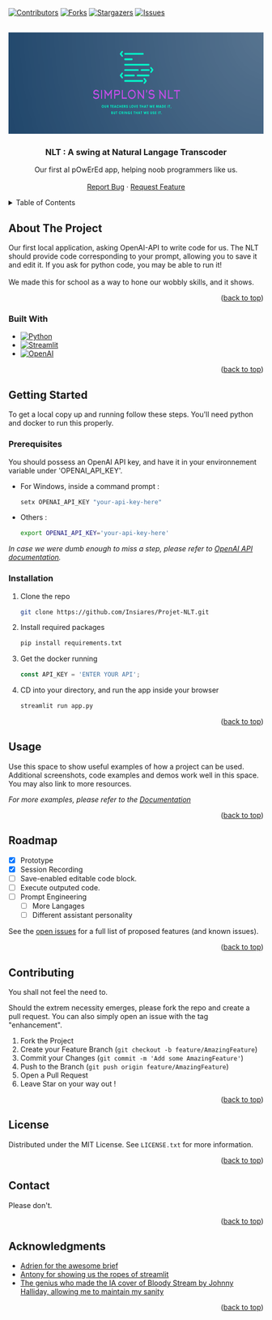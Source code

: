 <a name="readme-top"></a>



<!-- PROJECT SHIELDS -->
<!--
*** I'm using markdown "reference style" links for readability.
*** Reference links are enclosed in brackets [ ] instead of parentheses ( ).
*** See the bottom of this document for the declaration of the reference variables
*** for contributors-url, forks-url, etc. This is an optional, concise syntax you may use.
-->
[![Contributors][contributors-shield]][contributors-url]
[![Forks][forks-shield]][forks-url]
[![Stargazers][stars-shield]][stars-url]
[![Issues][issues-shield]][issues-url]




<!-- PROJECT LOGO -->
<br />
<div align="center">
  <a href="https://github.com/Insiares/Projet-NLT">
    <img src="Prototype_NLT/images/logo.png" alt="Logo"  height="200">
  </a>

<h3 align="center">NLT : A swing at Natural Langage Transcoder</h3>

  <p align="center">
    Our first aI pOwErEd app, helping noob programmers like us.
    <br />
    <br />
    <a href="https://github.com/Insiares/Projet-NLT/issues">Report Bug</a>
    ·
    <a href="https://github.com/Insiares/Projet-NLT/issues">Request Feature</a>
  </p>
</div>



<!-- TABLE OF CONTENTS -->
<details>
  <summary>Table of Contents</summary>
  <ol>
    <li>
      <a href="#about-the-project">About The Project</a>
      <ul>
        <li><a href="#built-with">Built With</a></li>
      </ul>
    </li>
    <li>
      <a href="#getting-started">Getting Started</a>
      <ul>
        <li><a href="#prerequisites">Prerequisites</a></li>
        <li><a href="#installation">Installation</a></li>
      </ul>
    </li>
    <li><a href="#usage">Usage</a></li>
    <li><a href="#roadmap">Roadmap</a></li>
    <li><a href="#contributing">Contributing</a></li>
    <li><a href="#license">License</a></li>
    <li><a href="#contact">Contact</a></li>
    <li><a href="#acknowledgments">Acknowledgments</a></li>
  </ol>
</details>



<!-- ABOUT THE PROJECT -->
## About The Project


Our first local application, asking OpenAI-API to write code for us. The NLT should provide code corresponding to your prompt, allowing you to save it and edit it. If you ask for python code, you may be able to run it! <br>
<br>
We made this for school as a way to hone our wobbly skills, and it shows.

<p align="right">(<a href="#readme-top">back to top</a>)</p>



### Built With

* [![Python][Python-shield]][Python-url]
* [![Streamlit][Streamlit-shield]][Streamlit-url]
* [![OpenAI][GPT-shield]][GPT-url]


<p align="right">(<a href="#readme-top">back to top</a>)</p>



<!-- GETTING STARTED -->
## Getting Started

To get a local copy up and running follow these steps.
You'll need python and docker to run this properly.

### Prerequisites

You should possess an OpenAI API key, and have it in your environnement variable under 'OPENAI_API_KEY'.


* For Windows, inside a command prompt : 
  ```sh
  setx OPENAI_API_KEY "your-api-key-here"
  ```

* Others : 
  ```sh
  export OPENAI_API_KEY='your-api-key-here'
  ```

_In case we were dumb enough to miss a step, please refer to [OpenAI API documentation](https://platform.openai.com/docs/quickstart )._

### Installation


1. Clone the repo
   ```sh
   git clone https://github.com/Insiares/Projet-NLT.git
   ```
3. Install required packages
   ```sh
   pip install requirements.txt
   ```
4. Get the docker running
   ```js
   const API_KEY = 'ENTER YOUR API';
   ```
4. CD into your directory, and run the app inside your browser
   ```py
   streamlit run app.py
   ```

<p align="right">(<a href="#readme-top">back to top</a>)</p>



<!-- USAGE EXAMPLES -->
## Usage

Use this space to show useful examples of how a project can be used. Additional screenshots, code examples and demos work well in this space. You may also link to more resources.

_For more examples, please refer to the [Documentation](https://example.com)_

<p align="right">(<a href="#readme-top">back to top</a>)</p>



<!-- ROADMAP -->
## Roadmap

- [x] Prototype
- [x] Session Recording
- [ ] Save-enabled editable code block.
- [ ] Execute outputed code.
- [ ] Prompt Engineering
    - [ ] More Langages
    - [ ] Different assistant personality

See the [open issues](https://github.com/Insiares/Projet-NLT/issues) for a full list of proposed features (and known issues).

<p align="right">(<a href="#readme-top">back to top</a>)</p>



<!-- CONTRIBUTING -->
## Contributing

You shall not feel the need to. 

Should the extrem necessity emerges, please fork the repo and create a pull request. You can also simply open an issue with the tag "enhancement".


1. Fork the Project
2. Create your Feature Branch (`git checkout -b feature/AmazingFeature`)
3. Commit your Changes (`git commit -m 'Add some AmazingFeature'`)
4. Push to the Branch (`git push origin feature/AmazingFeature`)
5. Open a Pull Request
6. Leave Star on your way out !

<p align="right">(<a href="#readme-top">back to top</a>)</p>



<!-- LICENSE -->
## License

Distributed under the MIT License. See `LICENSE.txt` for more information.

<p align="right">(<a href="#readme-top">back to top</a>)</p>



<!-- CONTACT -->
## Contact

Please don't.


<p align="right">(<a href="#readme-top">back to top</a>)</p>


<!-- ACKNOWLEDGMENTS -->
## Acknowledgments

* [Adrien for the awesome brief](https://github.com/dtrckd)
* [Antony for showing us the ropes of streamlit](https://github.com/DeVerMyst)
* [The genius who made the IA cover of Bloody Stream by Johnny Halliday, allowing me to maintain my sanity](https://www.youtube.com/watch?v=FIfvL6Wx3QM)

<p align="right">(<a href="#readme-top">back to top</a>)</p>



<!-- MARKDOWN LINKS & IMAGES -->
<!-- https://www.markdownguide.org/basic-syntax/#reference-style-links -->
[contributors-shield]: https://img.shields.io/github/contributors/Insiares/Projet-NLT.svg?style=for-the-badge
[contributors-url]: https://github.com/Insiares/Projet-NLT/graphs/contributors
[forks-shield]: https://img.shields.io/github/forks/Insiares/Projet-NLT.svg?style=for-the-badge
[forks-url]: https://github.com/Insiares/Projet-NLT/network/members
[stars-shield]: https://img.shields.io/github/stars/Insiares/Projet-NLT.svg?style=for-the-badge
[stars-url]: https://github.com/Insiares/Projet-NLT/stargazers
[issues-shield]: https://img.shields.io/github/issues/Insiares/Projet-NLT.svg?style=for-the-badge
[issues-url]: https://github.com/Insiares/Projet-NLT/issues
[license-shield]: https://img.shields.io/github/license/Insiares/Projet-NLT.svg?style=for-the-badge
[license-url]: https://github.com/Insiares/Projet-NLT/blob/master/LICENSE.txt
[GPT-shield]:https://img.shields.io/badge/chatGPT-74aa9c?logo=openai&logoColor=white
[GPT-url]:https://openai.com/
[linkedin-shield]: https://img.shields.io/badge/-LinkedIn-black.svg?style=for-the-badge&logo=linkedin&colorB=555
[linkedin-url]: https://linkedin.com/in/linkedin_username
[product-screenshot]: images/screenshot.png
[Next.js]: https://img.shields.io/badge/next.js-000000?style=for-the-badge&logo=nextdotjs&logoColor=white
[Next-url]: https://nextjs.org/
[React.js]: https://img.shields.io/badge/React-20232A?style=for-the-badge&logo=react&logoColor=61DAFB
[React-url]: https://reactjs.org/
[Python-shield]:https://img.shields.io/badge/python-3670A0?style=for-the-badge&logo=python&logoColor=ffdd54
[Python-url]:https://www.python.org/
[Streamlit-shield]:https://static.streamlit.io/badges/streamlit_badge_black_white.svg
[Streamlit-url]:https://streamlit.io/
[Vue.js]: https://img.shields.io/badge/Vue.js-35495E?style=for-the-badge&logo=vuedotjs&logoColor=4FC08D
[Vue-url]: https://vuejs.org/
[Angular.io]: https://img.shields.io/badge/Angular-DD0031?style=for-the-badge&logo=angular&logoColor=white
[Angular-url]: https://angular.io/
[Svelte.dev]: https://img.shields.io/badge/Svelte-4A4A55?style=for-the-badge&logo=svelte&logoColor=FF3E00
[Svelte-url]: https://svelte.dev/
[Laravel.com]: https://img.shields.io/badge/Laravel-FF2D20?style=for-the-badge&logo=laravel&logoColor=white
[Laravel-url]: https://laravel.com
[Bootstrap.com]: https://img.shields.io/badge/Bootstrap-563D7C?style=for-the-badge&logo=bootstrap&logoColor=white
[Bootstrap-url]: https://getbootstrap.com
[JQuery.com]: https://img.shields.io/badge/jQuery-0769AD?style=for-the-badge&logo=jquery&logoColor=white
[JQuery-url]: https://jquery.com 